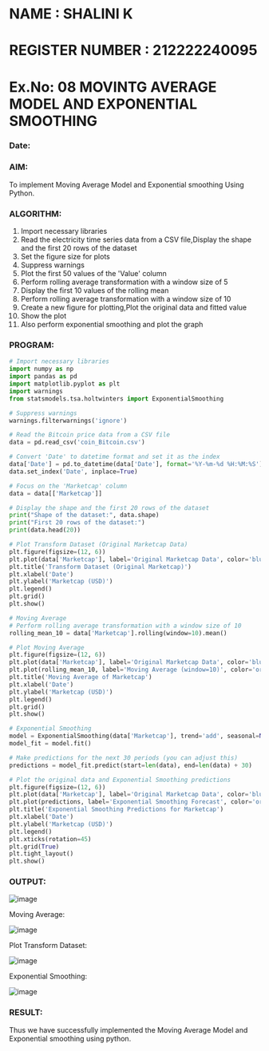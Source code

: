 # NAME : SHALINI K
# REGISTER NUMBER : 212222240095
# Ex.No: 08     MOVINTG AVERAGE MODEL AND EXPONENTIAL SMOOTHING
### Date: 


### AIM:
To implement Moving Average Model and Exponential smoothing Using Python.
### ALGORITHM:
1. Import necessary libraries
2. Read the electricity time series data from a CSV file,Display the shape and the first 20 rows of
the dataset
3. Set the figure size for plots
4. Suppress warnings
5. Plot the first 50 values of the 'Value' column
6. Perform rolling average transformation with a window size of 5
7. Display the first 10 values of the rolling mean
8. Perform rolling average transformation with a window size of 10
9. Create a new figure for plotting,Plot the original data and fitted value
10. Show the plot
11. Also perform exponential smoothing and plot the graph
### PROGRAM:
```py
# Import necessary libraries
import numpy as np
import pandas as pd
import matplotlib.pyplot as plt
import warnings
from statsmodels.tsa.holtwinters import ExponentialSmoothing

# Suppress warnings
warnings.filterwarnings('ignore')

# Read the Bitcoin price data from a CSV file
data = pd.read_csv('coin_Bitcoin.csv')

# Convert 'Date' to datetime format and set it as the index
data['Date'] = pd.to_datetime(data['Date'], format='%Y-%m-%d %H:%M:%S')
data.set_index('Date', inplace=True)

# Focus on the 'Marketcap' column
data = data[['Marketcap']]

# Display the shape and the first 20 rows of the dataset
print("Shape of the dataset:", data.shape)
print("First 20 rows of the dataset:")
print(data.head(20))

# Plot Transform Dataset (Original Marketcap Data)
plt.figure(figsize=(12, 6))
plt.plot(data['Marketcap'], label='Original Marketcap Data', color='blue')
plt.title('Transform Dataset (Original Marketcap)')
plt.xlabel('Date')
plt.ylabel('Marketcap (USD)')
plt.legend()
plt.grid()
plt.show()

# Moving Average
# Perform rolling average transformation with a window size of 10
rolling_mean_10 = data['Marketcap'].rolling(window=10).mean()

# Plot Moving Average
plt.figure(figsize=(12, 6))
plt.plot(data['Marketcap'], label='Original Marketcap Data', color='blue')
plt.plot(rolling_mean_10, label='Moving Average (window=10)', color='orange')
plt.title('Moving Average of Marketcap')
plt.xlabel('Date')
plt.ylabel('Marketcap (USD)')
plt.legend()
plt.grid()
plt.show()

# Exponential Smoothing
model = ExponentialSmoothing(data['Marketcap'], trend='add', seasonal=None)
model_fit = model.fit()

# Make predictions for the next 30 periods (you can adjust this)
predictions = model_fit.predict(start=len(data), end=len(data) + 30)

# Plot the original data and Exponential Smoothing predictions
plt.figure(figsize=(12, 6))
plt.plot(data['Marketcap'], label='Original Marketcap Data', color='blue')
plt.plot(predictions, label='Exponential Smoothing Forecast', color='orange')
plt.title('Exponential Smoothing Predictions for Marketcap')
plt.xlabel('Date')
plt.ylabel('Marketcap (USD)')
plt.legend()
plt.xticks(rotation=45)
plt.grid(True)
plt.tight_layout()
plt.show()


```
### OUTPUT:


![image](https://github.com/user-attachments/assets/afc76f52-6bfa-4657-85b8-df6eb69d67fb)

Moving Average:

![image](https://github.com/user-attachments/assets/6034a007-721d-4645-9b41-c3c2b620f402)


Plot Transform Dataset:

![image](https://github.com/user-attachments/assets/fccc8b91-6477-44db-adf8-8bb63b4f92cf)


Exponential Smoothing:

![image](https://github.com/user-attachments/assets/b09a3289-8459-48c3-b729-e699fda0784c)

### RESULT:
Thus we have successfully implemented the Moving Average Model and Exponential smoothing using python.
